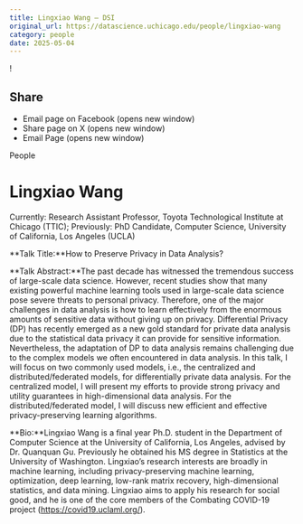 ```yaml
---
title: Lingxiao Wang – DSI
original_url: https://datascience.uchicago.edu/people/lingxiao-wang
category: people
date: 2025-05-04
---
```


<!-- Table-like structure detected -->

!

## Share

* Email page on Facebook (opens new window)
* Share page on X (opens new window)
* Email Page (opens new window)

<!-- Table-like structure detected -->

People

# Lingxiao Wang

Currently: Research Assistant Professor, Toyota Technological Institute at Chicago (TTIC); Previously: PhD Candidate, Computer Science, University of California, Los Angeles (UCLA)

**Talk Title:**How to Preserve Privacy in Data Analysis?

**Talk Abstract:**The past decade has witnessed the tremendous success of large-scale data science. However, recent studies show that many existing powerful machine learning tools used in large-scale data science pose severe threats to personal privacy. Therefore, one of the major challenges in data analysis is how to learn effectively from the enormous amounts of sensitive data without giving up on privacy. Differential Privacy (DP) has recently emerged as a new gold standard for private data analysis due to the statistical data privacy it can provide for sensitive information. Nevertheless, the adaptation of DP to data analysis remains challenging due to the complex models we often encountered in data analysis. In this talk, I will focus on two commonly used models, i.e., the centralized and distributed/federated models, for differentially private data analysis. For the centralized model, I will present my efforts to provide strong privacy and utility guarantees in high-dimensional data analysis. For the distributed/federated model, I will discuss new efficient and effective privacy-preserving learning algorithms.

**Bio:**Lingxiao Wang is a final year Ph.D. student in the Department of Computer Science at the University of California, Los Angeles, advised by Dr. Quanquan Gu. Previously he obtained his MS degree in Statistics at the University of Washington. Lingxiao’s research interests are broadly in machine learning, including privacy-preserving machine learning, optimization, deep learning, low-rank matrix recovery, high-dimensional statistics, and data mining. Lingxiao aims to apply his research for social good, and he is one of the core members of the Combating COVID-19 project (https://covid19.uclaml.org/).